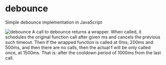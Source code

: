 # debounce
Simple debounce implementation in JavaScript

![debounce](https://github.com/Abhiroy17/debounce/assets/67745190/e9a4a84b-2411-4cbe-9541-a4195f09839f)
A call to debounce returns a wrapper. When called, it schedules the original function call after given ms and cancels the previous such timeout.
Then if the wrapped function is called at 0ms, 200ms and 500ms, and then there are no calls, then the actual f will be only called once, at 1500ms. That is: after the cooldown period of 1000ms from the last call.



